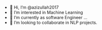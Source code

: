 - 👋 Hi, I’m @azizullah2017
- 👀 I’m interested in Machine Learning
- 🌱 I’m currently as software Engineer ...
- 💞️ I’m looking to collaborate in NLP projects.

<!---
azizullah2017/azizullah2017 is a ✨ special ✨ repository because its `README.md` (this file) appears on your GitHub profile.
You can click the Preview link to take a look at your changes.
--->
